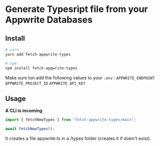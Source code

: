 # Generate Typesript file from your Appwrite Databases 

## Install
```bash
# yarn
yarn add fetch-appwrite-types

# npm
npm install fetch-appwrite-types
```

Make sure ton add the following values to your ```.env``` :
```APPWRITE_ENDPOINT```
```APPWRITE_PROJECT_ID```
```APPWRITE_API_KEY```

## Usage

**A CLI is incoming**

```javascript
import { fetchNewTypes } from "fetch-appwrite-types/main";

await fetchNewTypes();
```

It creates a file appwrite.ts in a /types folder (creates it if doen't exist).